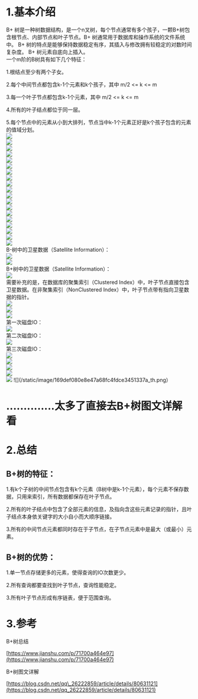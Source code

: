 # 1.基本介绍

B+ 树是一种树数据结构，是一个n叉树，每个节点通常有多个孩子，一颗B+树包含根节点、内部节点和叶子节点。B+ 树通常用于数据库和操作系统的文件系统中。 B+ 树的特点是能够保持数据稳定有序，其插入与修改拥有较稳定的对数时间复杂度。 B+ 树元素自底向上插入。  
一个m阶的B树具有如下几个特征：

1.根结点至少有两个子女。

2.每个中间节点都包含k-1个元素和k个孩子，其中 m/2 &lt;= k &lt;= m

3.每一个叶子节点都包含k-1个元素，其中 m/2 &lt;= k &lt;= m

4.所有的叶子结点都位于同一层。

5.每个节点中的元素从小到大排列，节点当中k-1个元素正好是k个孩子包含的元素的值域分划。  
![](/static/image/17a0c4f672b34e668a0cd2eb214c117d_th.png)  
![](/static/image/c56155c2131e45b0bf69f9ae6cba056e_th.png)  
![](/static/image/164ce3d2504c4d63945e134ca6752a2c_th.png)  
![](/static/image/891ad19fb4294e9293fdca83e8e34616_th.png)  
![](/static/image/eb790f08a02a4bcbbc7cf3f3f8a95d4d_th.png)  
![](/static/image/ff571cfd72ab4a068ce0867b0e450de8_th.png)  
![](/static/image/d4430eb5e5ef42008b1facec51636dbb_th.png)  
![](/static/image/358025867be14bb99bf8806b98e774d9_th.png)  
![](/static/image/034a86d6e1d94c798e63ab144955c0f6_th.png)  
![](/static/image/86f732dd90b74be3bf9494859fa78d66_th.png)  
![](/static/image/0611ff5a5103461e843ab627f8821419_th.png)  
![](/static/image/adada4999fdd48d4937f5f14c0eb7792_th.png)  
![](/static/image/afffda21578b4d8a90cbdea4976fb5b6_th.png)  
![](/static/image/29583d49358e41fa9c2fbc5169fb7d14_th.png)  
![](/static/image/04eb120cd1e04d3a94c2482abc7deb96_th.png)  
![](/static/image/3ce28ba0a2bd426ebebac9603f728603_th.png)  
![](/static/image/3bd2b4220a0f4d1887e2943a729c40a1_th.png)  
![](/static/image/664e36a4da0f45fcaf6e18b68d36a0b4_th.png)  
![](/static/image/514d587fa73746978200aca252837a44_th.png)  
B-树中的卫星数据（Satellite Information）：  
![](/static/image/36efa69561dc4043a17d550133e13a6c_th.png)  
![](/static/image/c3a519a9a9e8456d9be41e69709bafaf_th.png)  
B+树中的卫星数据（Satellite Information）：  
![](/static/image/d8ae1b14e9bf4b1890146eb803ee9795_th.png)  
需要补充的是，在数据库的聚集索引（Clustered Index）中，叶子节点直接包含卫星数据。在非聚集索引（NonClustered Index）中，叶子节点带有指向卫星数据的指针。  
![](/static/image/7a52624e7add4033bb49c3aa5632a681_th.png)  
![](/static/image/0ae1d08ece1e4daeac37361e86b3d6a6_th.png)  
![](/static/image/32ad0e6237624d718bb9a5346e37792e_th.png)  
第一次磁盘IO：  
![](/static/image/6808907785b84be09d8c6b7c8acb5d2a_th.png)  
第二次磁盘IO：  
![](/static/image/0193eedf3a5b47129340e2b6c654ef72_th.png)  
第三次磁盘IO：  
![](/static/image/68553d369a304d798116f432247c6e3f_th.png)  
![](/static/image/3830300c15bf41f8a2c8fdf8d163fa5b_th.png)  
![](/static/image/baaed98d8fca4fb9806400651953f92d_th.png)  
![](/static/image/99d5067451ec486dbccc37611ff3747c_th.png)  
![](/static/image/7522d2811b5340a7a9b222bc14ba7276_th.png)
![](/static/image/169def080e8e47a68fc4fdce3451337a_th.png）
# ..............太多了直接去B+树图文详解看

# 2.总结

## B+树的特征：

1.有k个子树的中间节点包含有k个元素（B树中是k-1个元素），每个元素不保存数据，只用来索引，所有数据都保存在叶子节点。

2.所有的叶子结点中包含了全部元素的信息，及指向含这些元素记录的指针，且叶子结点本身依关键字的大小自小而大顺序链接。

3.所有的中间节点元素都同时存在于子节点，在子节点元素中是最大（或最小）元素。

## B+树的优势：

1.单一节点存储更多的元素，使得查询的IO次数更少。

2.所有查询都要查找到叶子节点，查询性能稳定。

3.所有叶子节点形成有序链表，便于范围查询。

# 3.参考

B+树总结

[https://www.jianshu.com/p/71700a464e97](https://www.jianshu.com/p/71700a464e97)

B+树图文详解

[https://blog.csdn.net/qq\_26222859/article/details/80631121](https://blog.csdn.net/qq_26222859/article/details/80631121)

